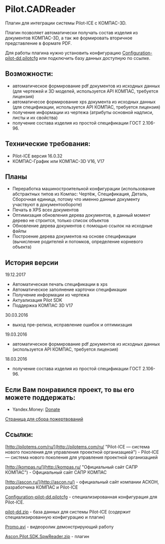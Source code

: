 # Pilot.CADReader

Плагин для интеграции системы Pilot-ICE с КОМПАС-3D.

Плагин позволяет автоматически получать состав изделия из документов КОМПАС-3D, а так же формировать вторичное представление в формате PDF.

Для работы плагина нужно установить конфигурацию [Configuration-pilot-dd.pilotcfg](https://www.dropbox.com/s/6ed7shh4phem4cv/Configuration-pilot-dd.pilotcfg?dl=0) или подключить базу данных доступную по ссылке.

## Возможности:

- автоматическое формирование pdf документов из исходных данных (для чертежей и 3D моделей, используется API КОМПАС, требуется лицензия)
- автоматичесое формирование xps документа из исходных данных (для спецификации, используется API КОМПАС, требуется лицензия)
- получение информации из чертежа (атрибуты основной надписи, листы и их свойства)
- получение состава изделия из простой спецификации ГОСТ 2.106-96.

## Технические требования:

- Pilot-ICE версия 16.0.32
- КОМПАС-График или КОМПАС-3D V16, V17

## Планы

- Переработка машиностроительной конфигурации (использование абстрактных типов из Компас: Чертёж, Спецификация, Деталь, Сборочная единица, потому что именно данные документу участвуют в документообороте)
- Печать в XPS всех документов
- Оптимизация обновления дерева документов, в данный момент дерево не строится, только список объектов
- Обновление дерева документов с помощью ссылок на исходные файлы
- Построение дерева документов на основе спецификации (вычисление родителей и потомков, определение корневого объекта)

## История версии

19.12.2017
- Автоматическая печать спецификации в xps
- Автоматическое заполнение карточки спецификации
- Получение информации из чертежа
- Актуализация Pilot SDK
- Поддержка КОМПАС 3D V17

30.03.2016
- выход пре-релиза, исправление ошибок и оптимизация

19.03.2016
- автоматическое формирование pdf документов из исходных данных (используется API КОМПАС, требуется лицензия)

18.03.2016
- получение состава изделия из простой спецификации ГОСТ 2.106-96.

## Если Вам понравился проект, то вы его можете поддержать:

- Yandex.Money: [Donate](https://money.yandex.ru/to/410015409987387)

[Страница для сбора пожертвований](http://yasobe.ru/na/pilotkompas "http://yasobe.ru/na/pilotkompas - Страница для сбора пожертвований") 


## Ссылки:

[http://pilotems.com/ru/](http://pilotems.com/ru/ "Pilot-ICE — система нового поколения для управления проектной организацией") - Pilot-ICE — система нового поколения для управления проектной организацией

[http://kompas.ru/](http://kompas.ru/ "Официальный сайт САПР КОМПАС") - Официальный сайт САПР КОМПАС

[http://ascon.ru/](http://ascon.ru/) - официальный сайт компании АСКОН, разработчика КОМПАС и Pilot-ICE

[Configuration-pilot-dd.pilotcfg](https://www.dropbox.com/s/6ed7shh4phem4cv/Configuration-pilot-dd.pilotcfg?dl=0) -  специализированная конфигурация для Pilot-ICE.

[pilot-dd.zip](https://www.dropbox.com/s/nbob9lq8v7rwu2x/pilot-dd.zip?dl=0 "pilot-dd.zip") - база данных для системы Pilot-ICE (содержит специализированную конфигурацию и плагин)

[Promo.avi](https://www.dropbox.com/s/58crpyphmoxcl2r/Promo.avi?dl=0 "Promo.avi") - видеоролик демонстрирующий работу

[Ascon.Pilot.SDK.SpwReader.zip](https://www.dropbox.com/s/nhrl9g14fe5wbw1/Ascon.Pilot.SDK.SpwReader.zip?dl=0) - плагин

